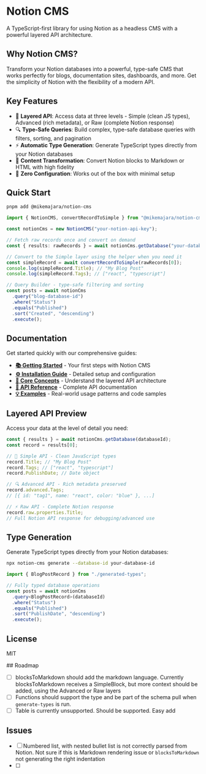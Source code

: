 # Notion CMS

A TypeScript-first library for using Notion as a headless CMS with a powerful layered API architecture.

## Why Notion CMS?

Transform your Notion databases into a powerful, type-safe CMS that works perfectly for blogs, documentation sites, dashboards, and more. Get the simplicity of Notion with the flexibility of a modern API.

## Key Features

- 🎯 **Layered API**: Access data at three levels - Simple (clean JS types), Advanced (rich metadata), or Raw (complete Notion response)
- 🔍 **Type-Safe Queries**: Build complex, type-safe database queries with filters, sorting, and pagination
- ⚡ **Automatic Type Generation**: Generate TypeScript types directly from your Notion databases
- 📝 **Content Transformation**: Convert Notion blocks to Markdown or HTML with high fidelity
- 🚀 **Zero Configuration**: Works out of the box with minimal setup

## Quick Start

```bash
pnpm add @mikemajara/notion-cms
```

```typescript
import { NotionCMS, convertRecordToSimple } from "@mikemajara/notion-cms";

const notionCms = new NotionCMS("your-notion-api-key");

// Fetch raw records once and convert on demand
const { results: rawRecords } = await notionCms.getDatabase("your-database-id");

// Convert to the Simple layer using the helper when you need it
const simpleRecord = await convertRecordToSimple(rawRecords[0]);
console.log(simpleRecord.Title); // "My Blog Post"
console.log(simpleRecord.Tags); // ["react", "typescript"]

// Query Builder - type-safe filtering and sorting
const posts = await notionCms
  .query("blog-database-id")
  .where("Status")
  .equals("Published")
  .sort("Created", "descending")
  .execute();
```

## Documentation

Get started quickly with our comprehensive guides:

- **[📚 Getting Started](./docs/getting-started.md)** - Your first steps with Notion CMS
- **[⚙️ Installation Guide](./docs/installation.md)** - Detailed setup and configuration
- **[🧠 Core Concepts](./docs/core-concepts.md)** - Understand the layered API architecture
- **[📖 API Reference](./docs/api-reference/)** - Complete API documentation
- **[💡 Examples](./docs/examples/)** - Real-world usage patterns and code samples

## Layered API Preview

Access your data at the level of detail you need:

```typescript
const { results } = await notionCms.getDatabase(databaseId);
const record = results[0];

// 🎯 Simple API - Clean JavaScript types
record.Title; // "My Blog Post"
record.Tags; // ["react", "typescript"]
record.PublishDate; // Date object

// 🔍 Advanced API - Rich metadata preserved
record.advanced.Tags;
// [{ id: "tag1", name: "react", color: "blue" }, ...]

// ⚡ Raw API - Complete Notion response
record.raw.properties.Title;
// Full Notion API response for debugging/advanced use
```

## Type Generation

Generate TypeScript types directly from your Notion databases:

```bash
npx notion-cms generate --database-id your-database-id
```

```typescript
import { BlogPostRecord } from "./generated-types";

// Fully typed database operations
const posts = await notionCms
  .query<BlogPostRecord>(databaseId)
  .where("Status")
  .equals("Published")
  .sort("PublishDate", "descending")
  .execute();
```

## License

MIT

## Roadmap

- [ ] blocksToMarkdown should add the markdown language. Currently blocksToMarkdown receives a SimpleBlock, but more context should be added, using the Advanced or Raw layers
- [ ] Functions should support the type and be part of the schema pull when `generate-types` is run.
- [ ] Table is currently unsupported. Should be supported. Easy add

## Issues

- [ ] Numbered list, with nested bullet list is not correctly parsed from Notion. Not sure if this is Markdown rendering issue or `blocksToMarkdown` not generating the right indentation
- [ ]
